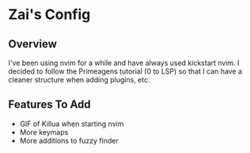 # Zai's Config

## Overview
I've been using nvim for a while and have always used kickstart nvim. I decided to follow the Primeagens tutorial (0 to LSP) so that I can have a cleaner structure when adding plugins, etc.

## Features To Add
- GIF of Killua when starting nvim
- More keymaps
- More additions to fuzzy finder
